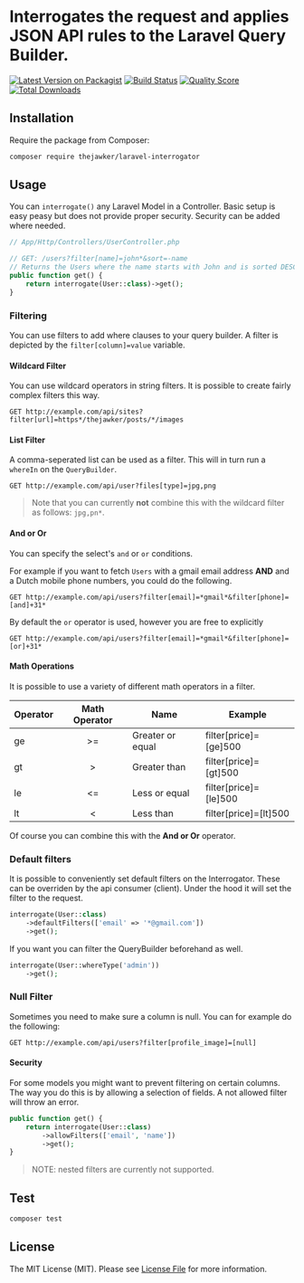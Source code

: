 # Interrogates the request and applies JSON API rules to the Laravel Query Builder.


[![Latest Version on Packagist](https://img.shields.io/packagist/v/thejawker/laravel-interrogator.svg?style=flat-square)](https://packagist.org/packages/thejawker/laravel-interrogator)
[![Build Status](https://img.shields.io/travis/thejawker/laravel-interrogator/master.svg?style=flat-square)](https://travis-ci.org/thejawker/laravel-interrogator)
[![Quality Score](https://img.shields.io/scrutinizer/g/thejawker/laravel-interrogator.svg?style=flat-square)](https://scrutinizer-ci.com/g/thejawker/laravel-interrogator)
[![Total Downloads](https://img.shields.io/packagist/dt/thejawker/laravel-interrogator.svg?style=flat-square)](https://packagist.org/packages/thejawker/laravel-interrogator)

## Installation

Require the package from Composer:

``` bash
composer require thejawker/laravel-interrogator
```

## Usage

You can `interrogate()` any Laravel Model in a Controller. Basic setup is easy peasy but does not provide proper security.
Security can be added where needed.

```php
// App/Http/Controllers/UserController.php

// GET: /users?filter[name]=john*&sort=-name
// Returns the Users where the name starts with John and is sorted DESC by name. 
public function get() {
    return interrogate(User::class)->get();
}

```

### Filtering
You can use filters to add where clauses to your query builder. A filter is depicted by the `filter[column]=value` variable.

#### Wildcard Filter
You can use wildcard operators in string filters. It is possible to create fairly complex filters this way.
```http request
GET http://example.com/api/sites?filter[url]=https*/thejawker/posts/*/images
```


#### List Filter
A comma-seperated list can be used as a filter. This will in turn run a `whereIn` on the `QueryBuilder`.

```http request
GET http://example.com/api/user?files[type]=jpg,png
```
>Note that you can currently **not** combine this with the wildcard filter as follows: `jpg,pn*`. 


#### And or Or
You can specify the select's `and` or `or` conditions. 

For example if you want to fetch `Users` with a gmail email address **AND** and a Dutch mobile phone numbers, you could do the following.
```http request
GET http://example.com/api/users?filter[email]=*gmail*&filter[phone]=[and]+31*
```

By default the `or` operator is used, however you are free to explicitly
```http request
GET http://example.com/api/users?filter[email]=*gmail*&filter[phone]=[or]+31*
```


#### Math Operations
It is possible to use a variety of different math operators in a filter.

| Operator | Math Operator | Name             | Example               |
|----------|:-------------:|------------------|-----------------------|
| ge       |       >=      | Greater or equal | filter[price]=[ge]500 |
| gt       |       >       | Greater than     | filter[price]=[gt]500 |
| le       |       <=      | Less or equal    | filter[price]=[le]500 |
| lt       |       <       | Less than        | filter[price]=[lt]500 |

Of course you can combine this with the **And or Or** operator.


### Default filters
It is possible to conveniently set default filters on the Interrogator. These can be overriden by the api consumer (client).
Under the hood it will set the filter to the request.
```php
interrogate(User::class)
    ->defaultFilters(['email' => '*@gmail.com'])
    ->get();
```

If you want you can filter the QueryBuilder beforehand as well.

```php
interrogate(User::whereType('admin'))
    ->get();
```


### Null Filter
Sometimes you need to make sure a column is null. You can for example do the following:
```http request
GET http://example.com/api/users?filter[profile_image]=[null]
```

#### Security
For some models you might want to prevent filtering on certain columns. The way you do this is by allowing a selection of fields.
A not allowed filter will throw an error.

```php
public function get() {
    return interrogate(User::class)
        ->allowFilters(['email', 'name'])
        ->get();
}   
```

>NOTE: nested filters are currently not supported.

## Test

``` bash
composer test
```

## License

The MIT License (MIT). Please see [License File](LICENSE.md) for more information.
